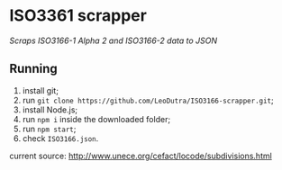 ISO3361 scrapper
================
*Scraps ISO3166-1 Alpha 2 and ISO3166-2 data to JSON*

Running
-------
  1. install git;
  2. run `git clone https://github.com/LeoDutra/ISO3166-scrapper.git`;
  3. install Node.js;
  4. run `npm i` inside the downloaded folder;
  5. run `npm start`;
  6. check `ISO3166.json`.

current source:
http://www.unece.org/cefact/locode/subdivisions.html

